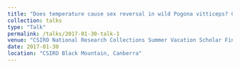 ```yaml
---
title: "Does temperature cause sex reversal in wild Pogona vitticeps? Correlating environmental variables with trends in reptile sex reversal"
collection: talks
type: "Talk"
permalink: /talks/2017-01-30-talk-1
venue: "CSIRO National Research Collections Summer Vacation Scholar Final Seminars"
date: 2017-01-30
location: "CSIRO Black Mountain, Canberra"
---
```


